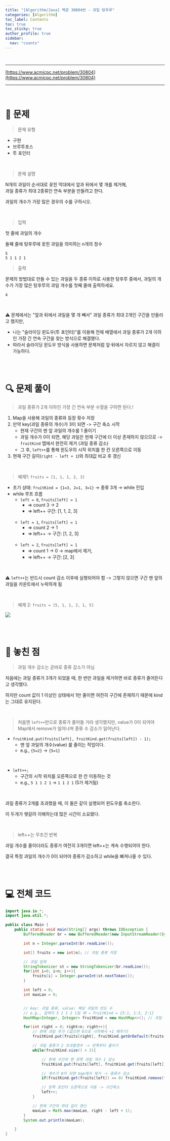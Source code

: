 ```yaml
---
title: "[Algorithm/Java] 백준 30804번 - 과일 탕후루"
categories: [Algorithm]
toc_label: Contents
toc: true
toc_sticky: true
author_profile: true
sidebar:
  nav: "counts"
---
```


<br>

---

[https://www.acmicpc.net/problem/30804](https://www.acmicpc.net/problem/30804)

---

<br>

# 📌 문제

> 문제 유형

- 구현
- 브루투포스
- 투 포인터

<br>

> 문제 설명

N개의 과일이 순서대로 꽂힌 막대에서 앞과 뒤에서 몇 개를 제거해,<br>
과일 종류가 최대 2종류인 연속 부분을 만들려고 한다.

과일의 개수가 가장 많은 경우의 수를 구하시오.

<br>

> 입력

첫 줄에 과일의 개수

둘째 줄에 탕후루에 꽂힌 과일을 의미하는 n개의 정수

```
5
5 1 1 2 1
```

> 출력

문제의 방법대로 만들 수 있는 과일을 두 종류 이하로 사용한 탕후루 중에서, 과일의 개수가 가장 많은 탕후루의 과일 개수를 첫째 줄에 출력하세요.

```
4
```

<br>

⚠️ 문제에서는 "앞과 뒤에서 과일을 몇 개 빼서" 과일 종류가 최대 2개인 구간을 만들라고 했지만,

- 나는 "슬라이딩 윈도우(투 포인터)"를 이용해 전체 배열에서 과일 종류가 2개 이하인 가장 긴 연속 구간을 찾는 방식으로 해결했다.
- 따라서 슬라이딩 윈도우 방식을 사용하면 문제처럼 앞·뒤에서 자르지 않고 해결이 가능하다.

<br><br>

# 🔍 문제 풀이

> 과일 종류가 2개 이하인 가장 긴 연속 부분 수열을 구하면 된다.!

1. Map을 사용해 과일의 종류와 등장 횟수 저장
2. 만약 key(과일 종류의 개수)가 3이 되면 -> 구간 축소 시작
   - 현재 구간의 맨 앞 과일의 개수를 1 줄이기
   - 과일 개수가 0이 되면, 해당 과일은 현재 구간에 더 이상 존재하지 않으므로 -> `fruitKind` 맵에서 완전히 제거 (과일 종류 감소)
   - 그 후, `left++`를 통해 윈도우의 시작 위치를 한 칸 오른쪽으로 이동
3. 현재 구간 길이(`right - left + 1`)와 최대값 비교 후 갱신

<br>

> 예제1: `fruits = [1, 1, 1, 2, 3]`

- 초기 상태: `fruitKind = {1=3, 2=1, 3=1}` → 종류 3개 → while 진입
- while 루프 흐름
  - `left = 0`, `fruits[left] = 1`
    - => count 3 → 2
    - => left++ 구간: [1, 1, 2, 3]<br><br>
  - `left = 1`, `fruits[left] = 1`
    - => count 2 → 1
    - => left++ → 구간: [1, 2, 3]<br><br>
  - `left = 2`, `fruits[left] = 1`
    - => count 1 → 0 → map에서 제거,
    - => left++ → 구간: [2, 3]

<br>

⚠️ `left++`는 반드시 count 감소 이후에 실행되어야 함 -> 그렇지 않으면 구간 맨 앞의 과일을 카운트에서 누락하게 됨

<br>

> 예제 2: `fruits = [5, 1, 1, 2, 1, 5]`

![](/assets/images/2025/2025-07-08-17-09-41.png)

<br><br>

# 📌 놓친 점

> 과일 개수 감소는 곧바로 종류 감소가 아님

처음에는 과일 종류가 3개가 되었을 때, 한 번만 과일을 제거하면 바로 종류가 줄어든다고 생각했다.

하지만 count 값이 1 이상인 상태에서 1만 줄이면 여전히 구간에 존재하기 때문에 kind는 그대로 유지된다.

<br>

> 처음엔 `left++`만으로 종류가 줄어들 거라 생각했지만,
> value가 0이 되어야 Map에서 remove가 일어나며 종류 수 감소가 일어난다.

- `fruitKind.put(fruits[left], fruitKind.get(fruits[left]) - 1);`
  - 맨 앞 과일의 개수(value) 를 줄이는 작업이다.
  - e.g., `{5=2}` → `{5=1}`

<br>

- `left++;`
  - 구간의 시작 위치를 오른쪽으로 한 칸 이동하는 것
  - e.g., `5 1 1 2 1` → `1 1 2 1` (5가 제거됨)

<br>

과일 종류가 2개를 초과했을 때, 이 둘은 같이 실행되어 윈도우를 축소한다.

이 두개가 헷갈려 이해하는데 많은 시간이 소요됐다.

<br>

> left++는 무조건 반복

과일 개수를 줄이더라도 종류가 여전히 3개이면 left++는 계속 수행되어야 한다.

결국 특정 과일의 개수가 0이 되어야 종류가 감소하고 while을 빠져나올 수 있다.

<br><br>

# 💻 전체 코드

```java
import java.io.*;
import java.util.*;

public class Main {
    public static void main(String[] args) throws IOException {
        BufferedReader br = new BufferedReader(new InputStreamReader(System.in));

        int n = Integer.parseInt(br.readLine());

        int[] fruits = new int[n]; // 과일 종류 저장

        // 과일 입력
        StringTokenizer st = new StringTokenizer(br.readLine());
        for(int i=0; i<n; i++){
            fruits[i] = Integer.parseInt(st.nextToken());
        }

        int left = 0;
        int maxLan = 0;


        // key: 과일 종류, value: 해당 과일의 빈도 수
        // e.g., 입력이 5 1 1 2 1일 때 → fruitKind = {5:1, 1:3, 2:1}
        HashMap<Integer, Integer> fruitKind = new HashMap<>(); // 과일 종류별 개수 저장

        for(int right = 0; right<n; right++){
            // 현재 과일 추가 (없으면 0으로 시작해서 +1 해주기)
            fruitKind.put(fruits[right], fruitKind.getOrDefault(fruits[right], 0) + 1);

            // 과일 종류가 2 초과할경우 -> 왼쪽부터 줄이기
            while(fruitKind.size() > 2){

                // 현재 구간의 맨 왼쪽 과일 개수 1 감소
                fruitKind.put(fruits[left], fruitKind.get(fruits[left]) - 1); // 예: {5:1} → {5:0}

                // 개수가 0이 되면 map에서 제거 -> 종류수 감소
                if(fruitKind.get(fruits[left]) == 0) fruitKind.remove(fruits[left]); // 예: {5:0} → 제거 → 남은 구간: 1 1 2 1

                // 왼쪽 포인터 오른쪽으로 이동 -> 구간축소
                left++;
            }

            // 현재 구간의 최대 길이 갱신
            maxLan = Math.max(maxLan, right - left + 1);
        }
        System.out.println(maxLan);

    }
}
```

<br>
